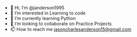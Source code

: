 - 👋 Hi, I’m @janderson1995
- 👀 I’m interested in Learning to code
- 🌱 I’m currently learning Python
- 💞️ I’m looking to collaborate on Practice Projects
- 📫 How to reach me jasoncharlesanderson15@gmail.com

<!---
janderson1995/janderson1995 is a ✨ special ✨ repository because its `README.md` (this file) appears on your GitHub profile.
You can click the Preview link to take a look at your changes.
--->

